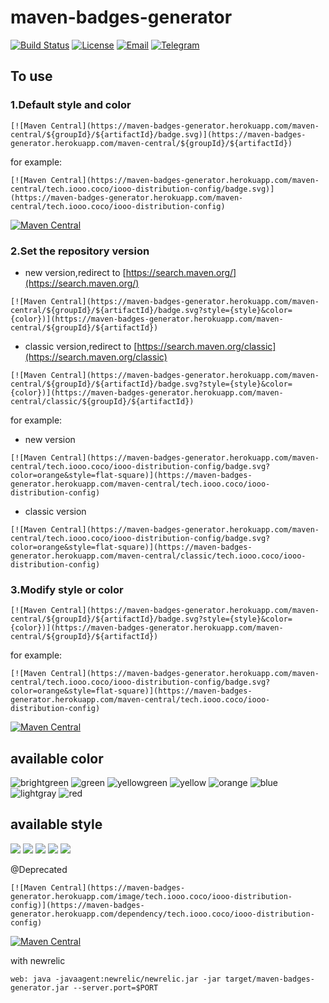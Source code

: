 # maven-badges-generator
 
[![Build Status](https://travis-ci.org/Ivan97/maven-badges-generator.svg?branch=master)](https://travis-ci.org/Ivan97/maven-badges-generator)
[![License](https://img.shields.io/badge/license-Apache--2.0-green.svg?longCache=true&style=flat)](http://www.apache.org/licenses/LICENSE-2.0.txt)
[![Email](https://img.shields.io/badge/Contact--me-Email-orange.svg)](mailto:yangkizhang@gmail.com)
[![Telegram](https://img.shields.io/badge/Contact--me-Telegram-blue.svg)](https://t.me/lvan97)

## To use

### 1.Default style and color
```
[![Maven Central](https://maven-badges-generator.herokuapp.com/maven-central/${groupId}/${artifactId}/badge.svg)](https://maven-badges-generator.herokuapp.com/maven-central/${groupId}/${artifactId})
```
for example:
```
[![Maven Central](https://maven-badges-generator.herokuapp.com/maven-central/tech.iooo.coco/iooo-distribution-config/badge.svg)](https://maven-badges-generator.herokuapp.com/maven-central/tech.iooo.coco/iooo-distribution-config)
```

[![Maven Central](https://maven-badges-generator.herokuapp.com/maven-central/tech.iooo.coco/iooo-distribution-config/badge.svg)](https://maven-badges-generator.herokuapp.com/maven-central/tech.iooo.coco/iooo-distribution-config)

### 2.Set the repository version
- new version,redirect to [https://search.maven.org/](https://search.maven.org/)

```
[![Maven Central](https://maven-badges-generator.herokuapp.com/maven-central/${groupId}/${artifactId}/badge.svg?style={style}&color={color})](https://maven-badges-generator.herokuapp.com/maven-central/${groupId}/${artifactId})
```
- classic version,redirect to [https://search.maven.org/classic](https://search.maven.org/classic)

```
[![Maven Central](https://maven-badges-generator.herokuapp.com/maven-central/${groupId}/${artifactId}/badge.svg?style={style}&color={color})](https://maven-badges-generator.herokuapp.com/maven-central/classic/${groupId}/${artifactId})
```

for example:

- new version

```
[![Maven Central](https://maven-badges-generator.herokuapp.com/maven-central/tech.iooo.coco/iooo-distribution-config/badge.svg?color=orange&style=flat-square)](https://maven-badges-generator.herokuapp.com/maven-central/tech.iooo.coco/iooo-distribution-config)
```

- classic version

```
[![Maven Central](https://maven-badges-generator.herokuapp.com/maven-central/tech.iooo.coco/iooo-distribution-config/badge.svg?color=orange&style=flat-square)](https://maven-badges-generator.herokuapp.com/maven-central/classic/tech.iooo.coco/iooo-distribution-config)
```

### 3.Modify style or color

```
[![Maven Central](https://maven-badges-generator.herokuapp.com/maven-central/${groupId}/${artifactId}/badge.svg?style={style}&color={color})](https://maven-badges-generator.herokuapp.com/maven-central/${groupId}/${artifactId})
```
for example:
```
[![Maven Central](https://maven-badges-generator.herokuapp.com/maven-central/tech.iooo.coco/iooo-distribution-config/badge.svg?color=orange&style=flat-square)](https://maven-badges-generator.herokuapp.com/maven-central/tech.iooo.coco/iooo-distribution-config)
```

[![Maven Central](https://maven-badges-generator.herokuapp.com/maven-central/tech.iooo.coco/iooo-distribution-config/badge.svg?color=orange&style=flat-square)](https://maven-badges-generator.herokuapp.com/maven-central/tech.iooo.coco/iooo-distribution-config)

## available color

![brightgreen](https://img.shields.io/badge/color-brightgreen-brightgreen.svg?longCache=true)
![green](https://img.shields.io/badge/color-green-green.svg?longCache=true)
![yellowgreen](https://img.shields.io/badge/color-yellowgreen-yellowgreen.svg?longCache=true)
![yellow](https://img.shields.io/badge/color-yellow-yellow.svg?longCache=true)
![orange](https://img.shields.io/badge/color-orange-orange.svg?longCache=true)
![blue](https://img.shields.io/badge/color-blue-blue.svg?longCache=true)
![lightgray](https://img.shields.io/badge/color-lightgray-lightgray.svg?longCache=true)
![red](https://img.shields.io/badge/color-red-red.svg?longCache=true)

## available style

![](https://img.shields.io/badge/style-plastic-brightgreen.svg?longCache=true&style=plastic)
![](https://img.shields.io/badge/style-flat-brightgreen.svg?longCache=true&style=flat)
![](https://img.shields.io/badge/style-flat--square-brightgreen.svg?longCache=true&style=flat-square)
![](https://img.shields.io/badge/style-for--the--badge-brightgreen.svg?longCache=true&style=for-the-badge)
![](https://img.shields.io/badge/style-social-brightgreen.svg?longCache=true&style=social)



@Deprecated
```
[![Maven Central](https://maven-badges-generator.herokuapp.com/image/tech.iooo.coco/iooo-distribution-config)](https://maven-badges-generator.herokuapp.com/dependency/tech.iooo.coco/iooo-distribution-config)
```

[![Maven Central](https://maven-badges-generator.herokuapp.com/image/tech.iooo.coco/iooo-distribution-config)](https://maven-badges-generator.herokuapp.com/dependency/tech.iooo.coco/iooo-distribution-config)


with newrelic
```
web: java -javaagent:newrelic/newrelic.jar -jar target/maven-badges-generator.jar --server.port=$PORT
```

